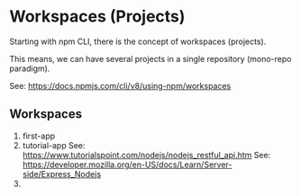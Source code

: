 # Workspaces (Projects)

Starting with npm CLI, there is the concept of workspaces (projects).

This means, we can have several projects in a single repository (mono-repo paradigm).

See: https://docs.npmjs.com/cli/v8/using-npm/workspaces

## Workspaces

1.  first-app
2.  tutorial-app
    See: https://www.tutorialspoint.com/nodejs/nodejs_restful_api.htm
    See: https://developer.mozilla.org/en-US/docs/Learn/Server-side/Express_Nodejs
3.  <second-app>
